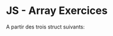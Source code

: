 # JS - Array Exercices

A partir des trois struct suivants:
<!--stackedit_data:
eyJoaXN0b3J5IjpbMjA2NTQ0ODcyN119
-->